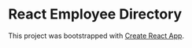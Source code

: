 # React Employee Directory

This project was bootstrapped with [Create React App](https://github.com/facebook/create-react-app).

